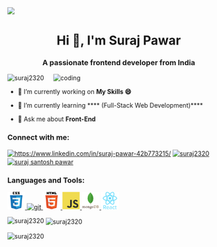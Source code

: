 <img  src="https://www.aaditritechnology.com/images/redesign.gif">
<h1 align="center">Hi 👋, I'm Suraj Pawar</h1>
<h3 align="center">A passionate frontend developer from India</h3>
 <img align="right" alt="coding" width="400" src="https://cdn.dribbble.com/users/1162077/screenshots/3848914/programmer.gif" />


<p align="left"> <img src="https://komarev.com/ghpvc/?username=suraj2320&label=Profile%20views&color=0e75b6&style=flat" alt="suraj2320" /> </p>



- 🔭 I’m currently working on **My Skills 😄**

- 🌱 I’m currently learning **** (Full-Stack Web Development)****

- 💬 Ask me about **Front-End**

<h3 align="left">Connect with me:</h3>
<p align="left">
<a href="https://linkedin.com/in/https://www.linkedin.com/in/suraj-pawar-42b773215/" target="blank"><img align="center" src="https://raw.githubusercontent.com/rahuldkjain/github-profile-readme-generator/master/src/images/icons/Social/linked-in-alt.svg" alt="https://www.linkedin.com/in/suraj-pawar-42b773215/" height="30" width="40" /></a>
<a href="https://codesandbox.com/suraj2320" target="blank"><img align="center" src="https://raw.githubusercontent.com/rahuldkjain/github-profile-readme-generator/master/src/images/icons/Social/codesandbox.svg" alt="suraj2320" height="30" width="40" /></a>
<a href="https://fb.com/suraj santosh pawar" target="blank"><img align="center" src="https://raw.githubusercontent.com/rahuldkjain/github-profile-readme-generator/master/src/images/icons/Social/facebook.svg" alt="suraj santosh pawar" height="30" width="40" /></a>
</p>

<h3 align="left">Languages and Tools:</h3>
<p align="left"> <a href="https://www.w3schools.com/css/" target="_blank" rel="noreferrer"> <img src="https://raw.githubusercontent.com/devicons/devicon/master/icons/css3/css3-original-wordmark.svg" alt="css3" width="40" height="40"/> </a> <a href="https://git-scm.com/" target="_blank" rel="noreferrer"> <img src="https://www.vectorlogo.zone/logos/git-scm/git-scm-icon.svg" alt="git" width="40" height="40"/> </a> <a href="https://www.w3.org/html/" target="_blank" rel="noreferrer"> <img src="https://raw.githubusercontent.com/devicons/devicon/master/icons/html5/html5-original-wordmark.svg" alt="html5" width="40" height="40"/> </a> <a href="https://developer.mozilla.org/en-US/docs/Web/JavaScript" target="_blank" rel="noreferrer"> <img src="https://raw.githubusercontent.com/devicons/devicon/master/icons/javascript/javascript-original.svg" alt="javascript" width="40" height="40"/> </a> <a href="https://www.mongodb.com/" target="_blank" rel="noreferrer"> <img src="https://raw.githubusercontent.com/devicons/devicon/master/icons/mongodb/mongodb-original-wordmark.svg" alt="mongodb" width="40" height="40"/> </a> <a href="https://reactjs.org/" target="_blank" rel="noreferrer"> <img src="https://raw.githubusercontent.com/devicons/devicon/master/icons/react/react-original-wordmark.svg" alt="react" width="40" height="40"/> </a> </p>

<p><img align="left" src="https://github-readme-stats.vercel.app/api/top-langs?username=suraj2320&show_icons=true&locale=en&layout=compact" alt="suraj2320" /></p>

<p>&nbsp;<img align="center" src="https://github-readme-stats.vercel.app/api?username=suraj2320&show_icons=true&locale=en" alt="suraj2320" /></p>

<p><img align="center" src="https://github-readme-streak-stats.herokuapp.com/?user=suraj2320&" alt="suraj2320" /></p>
